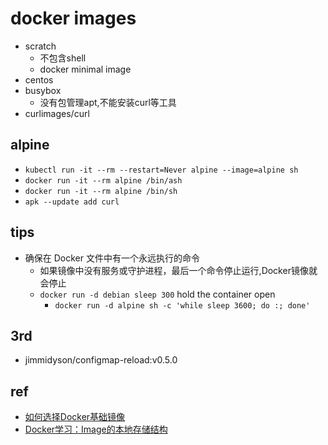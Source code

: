 # docker images

+ scratch
    + 不包含shell
    + docker minimal image
+ centos
+ busybox
    + 没有包管理apt,不能安装curl等工具
+ curlimages/curl


## alpine
+ `kubectl run -it --rm --restart=Never alpine --image=alpine sh`
+ `docker run -it --rm alpine /bin/ash`
+ `docker run -it --rm alpine /bin/sh` 
+ `apk --update add curl`

## tips
+ 确保在 Docker 文件中有一个永远执行的命令
    + 如果镜像中没有服务或守护进程，最后一个命令停止运行,Docker镜像就会停止
    + `docker run -d debian sleep 300` hold the container open
        + `docker run -d alpine sh -c 'while sleep 3600; do :; done'`


## 3rd
+ jimmidyson/configmap-reload:v0.5.0

## ref
+ [如何选择Docker基础镜像](https://blog.csdn.net/nklinsirui/article/details/80967677)
+ [Docker学习：Image的本地存储结构](https://segmentfault.com/a/1190000017579626)
